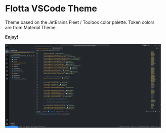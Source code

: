 # Flotta VSCode Theme

Theme based on the JetBrains Fleet / Toolbox color palette. Token colors are
from Material Theme.

**Enjoy!**

![Screenshot](./docs/sample.png)
